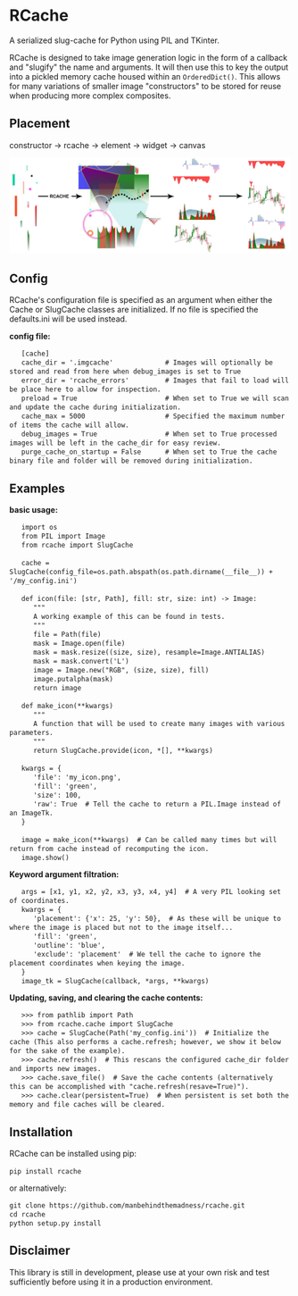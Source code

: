 # RCache

A serialized slug-cache for Python using PIL and TKinter.

RCache is designed to take image generation logic in the form of a callback and "slugify" the name and arguments.
It will then use this to key the output into a pickled memory cache housed within an ``OrderedDict()``.
This allows for many variations of smaller image "constructors" to be stored for reuse when producing more complex composites.

Placement
---------

constructor -> rcache -> element -> widget -> canvas

![alt text](docs/_static/placement.png)

Config
------

RCache's configuration file is specified as an argument when either the Cache or SlugCache classes are initialized.
If no file is specified the defaults.ini will be used instead.

**config file:**
```
   [cache]
   cache_dir = '.imgcache'             # Images will optionally be stored and read from here when debug_images is set to True
   error_dir = 'rcache_errors'         # Images that fail to load will be place here to allow for inspection.
   preload = True                      # When set to True we will scan and update the cache during initialization.
   cache_max = 5000                    # Specified the maximum number of items the cache will allow.
   debug_images = True                 # When set to True processed images will be left in the cache_dir for easy review.
   purge_cache_on_startup = False      # When set to True the cache binary file and folder will be removed during initialization.
```
Examples
--------

**basic usage:**
```
   import os
   from PIL import Image
   from rcache import SlugCache

   cache = SlugCache(config_file=os.path.abspath(os.path.dirname(__file__)) + '/my_config.ini')

   def icon(file: [str, Path], fill: str, size: int) -> Image:
      """
      A working example of this can be found in tests.
      """
      file = Path(file)
      mask = Image.open(file)
      mask = mask.resize((size, size), resample=Image.ANTIALIAS)
      mask = mask.convert('L')
      image = Image.new("RGB", (size, size), fill)
      image.putalpha(mask)
      return image

   def make_icon(**kwargs)
      """
      A function that will be used to create many images with various parameters.
      """
      return SlugCache.provide(icon, *[], **kwargs)

   kwargs = {
      'file': 'my_icon.png',
      'fill': 'green',
      'size': 100,
      'raw': True  # Tell the cache to return a PIL.Image instead of an ImageTk.
   }

   image = make_icon(**kwargs)  # Can be called many times but will return from cache instead of recomputing the icon.
   image.show()
```
**Keyword argument filtration:**
```
   args = [x1, y1, x2, y2, x3, y3, x4, y4]  # A very PIL looking set of coordinates.
   kwargs = {
      'placement': {'x': 25, 'y': 50},  # As these will be unique to where the image is placed but not to the image itself...
      'fill': 'green',
      'outline': 'blue',
      'exclude': 'placement'  # We tell the cache to ignore the placement coordinates when keying the image.
   }
   image_tk = SlugCache(callback, *args, **kwargs)
```
**Updating, saving, and clearing the cache contents:**
```
   >>> from pathlib import Path
   >>> from rcache.cache import SlugCache
   >>> cache = SlugCache(Path('my_config.ini'))  # Initialize the cache (This also performs a cache.refresh; however, we show it below for the sake of the example).
   >>> cache.refresh()  # This rescans the configured cache_dir folder and imports new images.
   >>> cache.save_file()  # Save the cache contents (alternatively this can be accomplished with "cache.refresh(resave=True)").
   >>> cache.clear(persistent=True)  # When persistent is set both the memory and file caches will be cleared.
```

Installation
------------

RCache can be installed using pip:

``pip install rcache``

or alternatively:

```
git clone https://github.com/manbehindthemadness/rcache.git
cd rcache
python setup.py install
```

Disclaimer
----------

This library is still in development, please use at your own risk and test sufficiently before using it in a
production environment.
